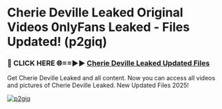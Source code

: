 # Cherie Deville Leaked Original Videos 0nlyFans Leaked - Files Updated! (p2giq)

<h3>🔴 CLICK HERE 🌐==►► <a href="https://best4dudes.click/HH4t6V" rel="nofollow">Cherie Deville Leaked Updated Files</a></h3>

Get Cherie Deville Leaked and all content. Now you can access all videos and pictures of Cherie Deville Leaked. New Updated Files 2025!

[![p2giq](https://github.com/user-attachments/assets/8c521d6e-e6e3-4a75-9320-d58ab9d79d5b)](https://best4dudes.click/HH4t6V)
